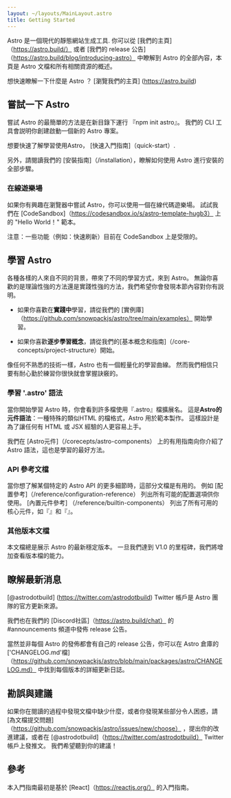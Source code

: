 ```yaml
---
layout: ~/layouts/MainLayout.astro
title: Getting Started
---
```


Astro 是一個現代的靜態網站生成工具. 你可以從 [我們的主頁]（https://astro.build/） 或者 [我們的 release 公告]（https://astro.build/blog/introducing-astro） 中瞭解到 Astro 的全部內容，本頁是 Astro 文檔和所有相關資源的概述。

想快速瞭解一下什麼是 Astro ？ [瀏覽我們的主頁] (https://astro.build)

## 嘗試一下 Astro

嘗試 Astro 的最簡單的方法是在新目錄下運行 『npm init astro』。 我們的 CLI 工具會説明你創建啟動一個新的 Astro 專案。

想要快速了解學習使用Astro， [快速入門指南]（quick-start）.

另外，請閱讀我們的 [安裝指南]（/installation），瞭解如何使用 Astro 進行安裝的全部步驟。

### 在線遊樂場

如果你有興趣在瀏覽器中嘗試 Astro，你可以使用一個在線代碼遊樂場。 試試我們在 [CodeSandbox]（https://codesandbox.io/s/astro-template-hugb3） 上的 "Hello World！" 範本。

注意：一些功能（例如：快速刷新）目前在 CodeSandbox 上是受限的。

## 學習 Astro

各種各樣的人來自不同的背景，帶來了不同的學習方式，來到 Astro。 無論你喜歡的是理論性強的方法還是實踐性強的方法，我們希望你會發現本節內容對你有説明。

- 如果你喜歡在**實踐中**學習，請從我們的 [實例庫]（https://github.com/snowpackjs/astro/tree/main/examples） 開始學習。

- 如果你喜歡**逐步學習概念**，請從我們的[基本概念和指南]（/core-concepts/project-structure）開始。

像任何不熟悉的技術一樣，Astro 也有一個輕量化的學習曲線。 然而我們相信只要有耐心勤於練習你很快就會掌握訣竅的。

### 學習 '.astro' 語法

當你開始學習 Astro 時，你會看到許多檔使用『.astro』檔擴展名。 這是**Astro的元件語法**：一種特殊的類似HTML 的檔格式，Astro 用於範本製作。 這樣設計是為了讓任何有 HTML 或 JSX 經驗的人更容易上手。

我們在 [Astro元件]（/corecepts/astro-components） 上的有用指南向你介紹了 Astro 語法，這也是學習的最好方法。
### API 參考文檔

當你想了解某個特定的 Astro API 的更多細節時，這部分文檔是有用的。 例如 [配置參考]（/reference/configuration-reference） 列出所有可能的配置選項供你使用。 [內置元件參考] （/reference/builtin-components） 列出了所有可用的核心元件，如『<Markdown />』和『<Prism />』。

### 其他版本文檔

本文檔總是展示 Astro 的最新穩定版本。 一旦我們達到 V1.0 的里程碑，我們將增加查看版本檔的能力。

## 瞭解最新消息

[@astrodotbuild] (https://twitter.com/astrodotbuild) Twitter 帳戶是 Astro 團隊的官方更新來源。

我們也在我們的 [Discord社區]（https://astro.build/chat） 的 #announcements 頻道中發佈 release 公告。

當然並非每個 Astro 的發佈都會有自己的 release 公告，你可以在 Astro 倉庫的 ['CHANGELOG.md'檔]（https://github.com/snowpackjs/astro/blob/main/packages/astro/CHANGELOG.md） 中找到每個版本的詳細更新日誌。

## 勘誤與建議

如果你在閱讀的過程中發現文檔中缺少什麼，或者你發現某些部分令人困惑，請 [為文檔提交問題]（https://github.com/snowpackjs/astro/issues/new/choose） ，提出你的改進建議，或者在 [@astrodotbuild]（https://twitter.com/astrodotbuild） Twitter帳戶上發推文。 我們希望聽到你的建議！

## 參考

本入門指南最初是基於 [React]（https://reactjs.org/） 的入門指南。